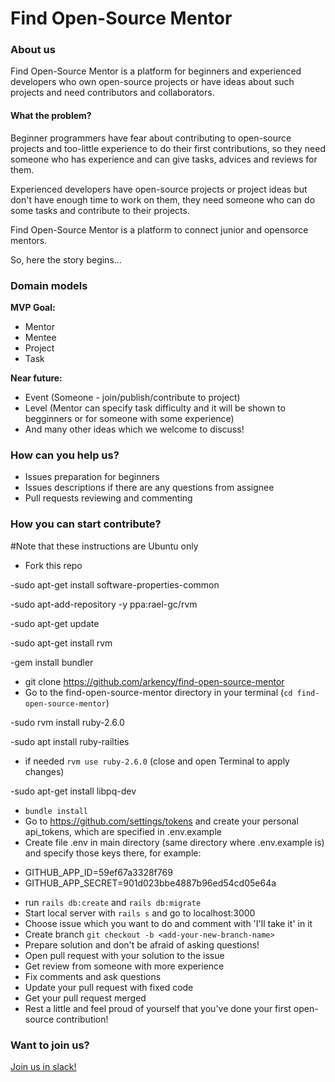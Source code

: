 # Find Open-Source Mentor

### About us
Find Open-Source Mentor is a platform for beginners and experienced developers who own open-source projects or have ideas about such projects and need contributors and collaborators.
#### What the problem?
Beginner programmers have fear about contributing to open-source projects and too-little experience to do their first contributions, so they need someone who has experience and can give tasks, advices and reviews for them.

Experienced developers have open-source projects or project ideas but don't have enough time to work on them, they need someone who can do some tasks and contribute to their projects.

Find Open-Source Mentor is a platform to connect junior and opensorce mentors.

So, here the story begins...

### Domain models
**MVP Goal:**
- Mentor
- Mentee
- Project
- Task

**Near future:**
- Event (Someone - join/publish/contribute to project)
- Level (Mentor can specify task difficulty and it will be shown to begginners or for someone with some experience)
- And many other ideas which we welcome to discuss!

### How can you help us?
  - Issues preparation for beginners
  - Issues descriptions if there are any questions from assignee
  - Pull requests reviewing and commenting

### How you can start contribute?
#Note that these instructions are Ubuntu only
  - Fork this repo

  -sudo apt-get install software-properties-common

  -sudo apt-add-repository -y ppa:rael-gc/rvm

  -sudo apt-get update

  -sudo apt-get install rvm

  -gem install bundler

  - git clone https://github.com/arkency/find-open-source-mentor
  - Go to the find-open-source-mentor directory in your terminal (`cd find-open-source-mentor`)

  -sudo rvm install ruby-2.6.0

  -sudo apt install ruby-railties

  - if needed `rvm use ruby-2.6.0` (close and open Terminal to apply changes)

  -sudo apt-get install libpq-dev

  - `bundle install`
  - Go to https://github.com/settings/tokens and create your personal api_tokens, which are specified in .env.example
  - Create file .env in main directory (same directory where .env.example is) and specify those keys there, for example: 
  * GITHUB_APP_ID=59ef67a3328f769
  * GITHUB_APP_SECRET=901d023bbe4887b96ed54cd05e64a
  - run `rails db:create` and `rails db:migrate`
  - Start local server with `rails s` and go to localhost:3000
  - Choose issue which you want to do and comment with 'I'll take it' in it
  - Create branch `git checkout -b <add-your-new-branch-name>`
  - Prepare solution and don't be afraid of asking questions!
  - Open pull request with your solution to the issue
  - Get review from someone with more experience
  - Fix comments and ask questions
  - Update your pull request with fixed code
  - Get your pull request merged
  - Rest a little and feel proud of yourself that you've done your first open-source contribution!

### Want to join us?
[Join us in slack!](https://join.slack.com/t/findopensourc-prt7834/shared_invite/enQtNzQ5MTIyMzU4NTgzLTg5MGYwMTdhYWIzMGE4ZDc5ZWRlMWI1YTEyNjAzN2ZjNTc4NmMzMjI2NmYzM2U5NTEyMDI2ZTk0MGVhNWU1ZDk)

